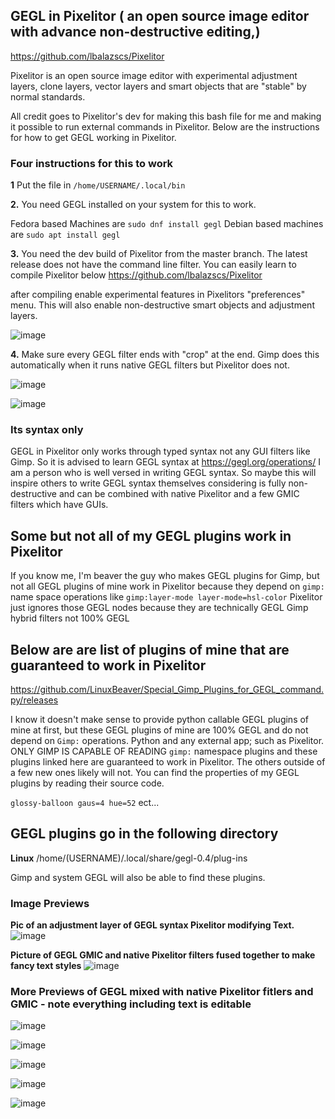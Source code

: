 ## GEGL in Pixelitor ( an open source image editor with advance non-destructive editing,)
https://github.com/lbalazscs/Pixelitor

Pixelitor is an open source image editor with experimental adjustment layers, clone layers, vector layers and smart objects that are "stable" by normal standards.

All credit goes to Pixelitor's dev for making this bash file for me and making it possible to run external commands in Pixelitor.
Below are the instructions for how to get GEGL working in Pixelitor.

### Four instructions for this to work

**1** Put the file in `/home/USERNAME/.local/bin`

**2.** You need GEGL installed on your system for this to work.

Fedora based Machines are 
`sudo dnf install gegl`
Debian based machines are
`sudo apt install gegl`
   
**3.** You need the dev build of Pixelitor from the master branch. The latest release does not have the command line filter.
   You can easily learn to compile Pixelitor below
   https://github.com/lbalazscs/Pixelitor

   after compiling enable experimental features in Pixelitors "preferences" menu. This will also enable non-destructive smart objects and adjustment layers.
   
![image](https://github.com/LinuxBeaver/Use_GEGL_in_Pixelitor_on_Linux/assets/78667207/62b80016-2ca3-4b12-921d-e78f55452b07)

**4.** Make sure every GEGL filter ends with "crop" at the end. Gimp does this automatically when it runs native GEGL filters but Pixelitor does not.

![image](https://github.com/LinuxBeaver/Use_GEGL_in_Pixelitor_on_Linux/assets/78667207/37aed23f-f291-4cf2-8a5f-0a57d5a630e7)

![image](https://github.com/LinuxBeaver/Use_GEGL_in_Pixelitor_on_Linux/assets/78667207/7aee5e7b-3e0a-44e0-a4c8-7e365c39457f)

### Its syntax only
GEGL in Pixelitor only works through typed syntax not any GUI filters like Gimp. So it is advised to learn GEGL syntax at https://gegl.org/operations/
I am a person who is well versed in writing GEGL syntax. So maybe this will inspire others to write GEGL syntax themselves considering 
is fully non-destructive and can be combined with native Pixelitor and a few GMIC filters which have GUIs. 

## Some but not all of my GEGL plugins work in Pixelitor

If you know me, I'm beaver the guy who makes GEGL plugins for Gimp, but not all GEGL plugins of mine work in Pixelitor because they depend on `gimp:` name space operations
like `gimp:layer-mode layer-mode=hsl-color` Pixelitor just ignores those GEGL nodes because they are technically GEGL Gimp hybrid filters not 100% GEGL

## Below are are list of plugins of mine that are guaranteed to work in Pixelitor

https://github.com/LinuxBeaver/Special_Gimp_Plugins_for_GEGL_command.py/releases

I know it doesn't make sense to provide python callable GEGL plugins of mine at first, but these GEGL plugins of mine are 100% GEGL and do not depend on `Gimp:` operations.
Python and any external app; such as Pixelitor. ONLY GIMP IS CAPABLE OF READING `gimp:` namespace plugins and these plugins linked here are guaranteed to work in Pixelitor. 
The others outside of a few new ones likely will not. You can find the properties of my GEGL plugins by reading their source code.

`glossy-balloon
gaus=4
hue=52` ect...

## GEGL plugins go in the following directory

**Linux**
 /home/(USERNAME)/.local/share/gegl-0.4/plug-ins

Gimp and system GEGL will also be able to find these plugins. 

### Image Previews

**Pic of an adjustment layer of GEGL syntax Pixelitor modifying Text.**
![image](https://github.com/LinuxBeaver/Use_GEGL_in_Pixelitor_on_Linux/assets/78667207/66310570-89e7-4c65-8711-49537adf3b64)

**Picture of GEGL GMIC and native Pixelitor filters fused together to make fancy text styles**
![image](https://github.com/LinuxBeaver/Use_GEGL_in_Pixelitor_on_Linux/assets/78667207/80f6154a-88f0-4c62-94fb-6c19abc6c985)

### More Previews of GEGL mixed with native Pixelitor fitlers and GMIC - note everything including text is editable

![image](https://github.com/LinuxBeaver/Use_GEGL_in_Pixelitor_on_Linux/assets/78667207/48ce4707-2445-4e3f-9ec1-35dc0034b6af)

![image](https://github.com/LinuxBeaver/Use_GEGL_in_Pixelitor_on_Linux/assets/78667207/4df5be3d-8cc6-41cd-95a1-1f3bf935d8e5)

![image](https://github.com/LinuxBeaver/Use_GEGL_in_Pixelitor_on_Linux/assets/78667207/b70760e0-403b-4ee9-81f1-bab15f3b5c8c)


![image](https://github.com/LinuxBeaver/Use_GEGL_in_Pixelitor_on_Linux/assets/78667207/ad7d5734-c3e1-4f70-a2e3-b63dc896156c)

![image](https://github.com/LinuxBeaver/Use_GEGL_in_Pixelitor_on_Linux/assets/78667207/30048cfb-2423-419e-aeb2-16b8363ccdd9)

